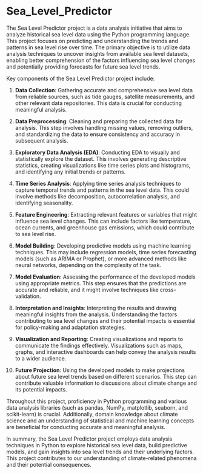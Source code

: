 # Sea_Level_Predictor
The Sea Level Predictor project is a data analysis initiative that aims to analyze historical sea level data using the Python programming language. This project focuses on predicting and understanding the trends and patterns in sea level rise over time. The primary objective is to utilize data analysis techniques to uncover insights from available sea level datasets, enabling better comprehension of the factors influencing sea level changes and potentially providing forecasts for future sea level trends.

Key components of the Sea Level Predictor project include:

1. **Data Collection**: Gathering accurate and comprehensive sea level data from reliable sources, such as tide gauges, satellite measurements, and other relevant data repositories. This data is crucial for conducting meaningful analysis.

2. **Data Preprocessing**: Cleaning and preparing the collected data for analysis. This step involves handling missing values, removing outliers, and standardizing the data to ensure consistency and accuracy in subsequent analysis.

3. **Exploratory Data Analysis (EDA)**: Conducting EDA to visually and statistically explore the dataset. This involves generating descriptive statistics, creating visualizations like time series plots and histograms, and identifying any initial trends or patterns.

4. **Time Series Analysis**: Applying time series analysis techniques to capture temporal trends and patterns in the sea level data. This could involve methods like decomposition, autocorrelation analysis, and identifying seasonality.

5. **Feature Engineering**: Extracting relevant features or variables that might influence sea level changes. This can include factors like temperature, ocean currents, and greenhouse gas emissions, which could contribute to sea level rise.

6. **Model Building**: Developing predictive models using machine learning techniques. This may include regression models, time series forecasting models (such as ARIMA or Prophet), or more advanced methods like neural networks, depending on the complexity of the task.

7. **Model Evaluation**: Assessing the performance of the developed models using appropriate metrics. This step ensures that the predictions are accurate and reliable, and it might involve techniques like cross-validation.

8. **Interpretation and Insights**: Interpreting the results and drawing meaningful insights from the analysis. Understanding the factors contributing to sea level changes and their potential impacts is essential for policy-making and adaptation strategies.

9. **Visualization and Reporting**: Creating visualizations and reports to communicate the findings effectively. Visualizations such as maps, graphs, and interactive dashboards can help convey the analysis results to a wider audience.

10. **Future Projection**: Using the developed models to make projections about future sea level trends based on different scenarios. This step can contribute valuable information to discussions about climate change and its potential impacts.

Throughout this project, proficiency in Python programming and various data analysis libraries (such as pandas, NumPy, matplotlib, seaborn, and scikit-learn) is crucial. Additionally, domain knowledge about climate science and an understanding of statistical and machine learning concepts are beneficial for conducting accurate and meaningful analysis.

In summary, the Sea Level Predictor project employs data analysis techniques in Python to explore historical sea level data, build predictive models, and gain insights into sea level trends and their underlying factors. This project contributes to our understanding of climate-related phenomena and their potential consequences.
